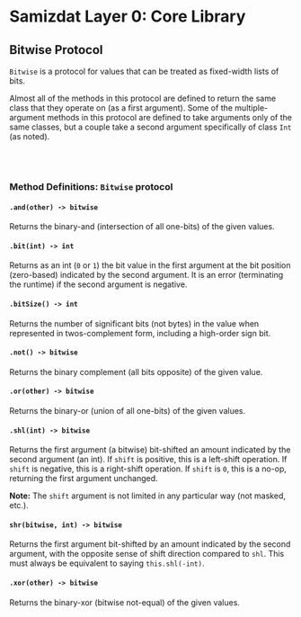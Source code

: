 Samizdat Layer 0: Core Library
==============================

Bitwise Protocol
----------------

`Bitwise` is a protocol for values that can be treated as fixed-width
lists of bits.

Almost all of the methods in this protocol are defined to return the same
class that they operate on (as a first argument). Some of the multiple-argument
methods in this protocol are defined to take arguments only of the same
classes, but a couple take a second argument specifically of class `Int`
(as noted).


<br><br>
### Method Definitions: `Bitwise` protocol

#### `.and(other) -> bitwise`

Returns the binary-and (intersection of all one-bits) of the given values.

#### `.bit(int) -> int`

Returns as an int (`0` or `1`) the bit value in the first
argument at the bit position (zero-based) indicated by the second
argument. It is an error (terminating the runtime) if the second
argument is negative.

#### `.bitSize() -> int`

Returns the number of significant bits (not bytes) in
the value when represented in twos-complement form, including a
high-order sign bit.

#### `.not() -> bitwise`

Returns the binary complement (all bits opposite) of the given value.

#### `.or(other) -> bitwise`

Returns the binary-or (union of all one-bits) of the given values.

#### `.shl(int) -> bitwise`

Returns the first argument (a bitwise) bit-shifted an amount indicated
by the second argument (an int). If `shift` is positive, this
is a left-shift operation. If `shift` is negative, this is a right-shift
operation. If `shift` is `0`, this is a no-op, returning the first
argument unchanged.

**Note:** The `shift` argument is not limited in any particular way (not
masked, etc.).

#### `shr(bitwise, int) -> bitwise`

Returns the first argument bit-shifted by an amount indicated by the
second argument, with the opposite sense of shift direction compared
to `shl`. This must always be equivalent to saying `this.shl(-int)`.

#### `.xor(other) -> bitwise`

Returns the binary-xor (bitwise not-equal) of the given values.
